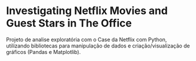 # Investigating Netflix Movies and Guest Stars in The Office
 Projeto de analise exploratória com o Case da Netflix com Python, utilizando bibliotecas para manipulação de dados e criação/visualização de gráficos (Pandas e Matplotlib).
